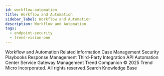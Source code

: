 ```yaml
---
id: workflow-automation
title: Workflow and Automation
sidebar_label: Workflow and Automation
description: Workflow and Automation
tags:
  - endpoint-security
  - trend-vision-one
---
```


 Workflow and Automation Related information Case Management Security Playbooks Response Management Third-Party Integration API Automation Center Service Gateway Management Trend Companion © 2025 Trend Micro Incorporated. All rights reserved.Search Knowledge Base